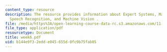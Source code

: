 ```yaml
---
content_type: resource
description: The resource provides information about Expert Systems, Machine Learning,
  Speech Recognition, and Machine Vision .
file: /media/https%3A/open-learning-course-data-rc.s3.amazonaws.com/11-128-information-technology-and-the-labor-market-spring-2005/b144e9f32edde045655d0fc9b75fab85_week6.pdf
file_type: application/pdf
resourcetype: Document
title: week6.pdf
uid: b144e9f3-2edd-e045-655d-0fc9b75fab85
---
```

